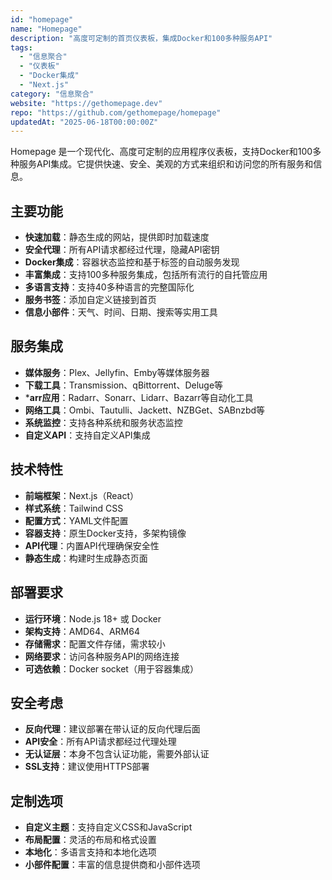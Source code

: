 ```yaml
---
id: "homepage"
name: "Homepage"
description: "高度可定制的首页仪表板，集成Docker和100多种服务API"
tags:
  - "信息聚合"
  - "仪表板"
  - "Docker集成"
  - "Next.js"
category: "信息聚合"
website: "https://gethomepage.dev"
repo: "https://github.com/gethomepage/homepage"
updatedAt: "2025-06-18T00:00:00Z"
---
```


Homepage 是一个现代化、高度可定制的应用程序仪表板，支持Docker和100多种服务API集成。它提供快速、安全、美观的方式来组织和访问您的所有服务和信息。

## 主要功能

- **快速加载**：静态生成的网站，提供即时加载速度
- **安全代理**：所有API请求都经过代理，隐藏API密钥
- **Docker集成**：容器状态监控和基于标签的自动服务发现
- **丰富集成**：支持100多种服务集成，包括所有流行的自托管应用
- **多语言支持**：支持40多种语言的完整国际化
- **服务书签**：添加自定义链接到首页
- **信息小部件**：天气、时间、日期、搜索等实用工具

## 服务集成

- **媒体服务**：Plex、Jellyfin、Emby等媒体服务器
- **下载工具**：Transmission、qBittorrent、Deluge等
- ***arr应用**：Radarr、Sonarr、Lidarr、Bazarr等自动化工具
- **网络工具**：Ombi、Tautulli、Jackett、NZBGet、SABnzbd等
- **系统监控**：支持各种系统和服务状态监控
- **自定义API**：支持自定义API集成

## 技术特性

- **前端框架**：Next.js（React）
- **样式系统**：Tailwind CSS
- **配置方式**：YAML文件配置
- **容器支持**：原生Docker支持，多架构镜像
- **API代理**：内置API代理确保安全性
- **静态生成**：构建时生成静态页面

## 部署要求

- **运行环境**：Node.js 18+ 或 Docker
- **架构支持**：AMD64、ARM64
- **存储需求**：配置文件存储，需求较小
- **网络要求**：访问各种服务API的网络连接
- **可选依赖**：Docker socket（用于容器集成）

## 安全考虑

- **反向代理**：建议部署在带认证的反向代理后面
- **API安全**：所有API请求都经过代理处理
- **无认证层**：本身不包含认证功能，需要外部认证
- **SSL支持**：建议使用HTTPS部署

## 定制选项

- **自定义主题**：支持自定义CSS和JavaScript
- **布局配置**：灵活的布局和格式设置
- **本地化**：多语言支持和本地化选项
- **小部件配置**：丰富的信息提供商和小部件选项 